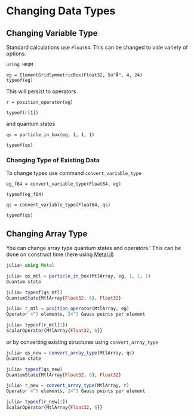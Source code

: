# Changing Data Types

## Changing Variable Type

Standard calculations use `Float64`. This can be changed to vide variety of options.

```@example f32
using HKQM

eg = ElementGridSymmetricBox(Float32, 5u"Å", 4, 24)
typeof(eg)
```

This will persist to operators

```@example f32
r = position_operator(eg)

typeof(r[1])
```

and quantum states

```@example f32
qs = particle_in_box(eg, 1, 1, 1)

typeof(qs)
```

### Changing Type of Existing Data

To change types use command `convert_variable_type`

```@example f32
eg_f64 = convert_variable_type(Float64, eg)

typeof(eg_f64)
```

```@example f32
qs = convert_variable_type(Float64, qs)

typeof(qs)
```

## Changing Array Type

You can change array type quantum states and operators.'
This can be done on construct time
(here using [Metal.jl](https://github.com/JuliaGPU/Metal.jl))

```julia
julia> using Metal

julia> qs_mtl = particle_in_box(MtlArray, eg, 1, 1, 1)
Quantum state

julia> typeof(qs_mtl)
QuantumState{MtlArray{Float32, 6}, Float32}

julia> r_mtl = position_operator(MtlArray, eg)
Operator 4^3 elements, 24^3 Gauss points per element

julia> typeof(r_mtl[1])
ScalarOperator{MtlArray{Float32, 6}}
```

or by converting existing structures using `convert_array_type`

```julia
julia> qs_new = convert_array_type(MtlArray, qs)
Quantum state

julia> typeof(qs_new)
QuantumState{MtlArray{Float32, 6}, Float32}

julia> r_new = convert_array_type(MtlArray, r)
Operator 4^3 elements, 24^3 Gauss points per element

julia> typeof(r_new[1])
ScalarOperator{MtlArray{Float32, 6}}
```
